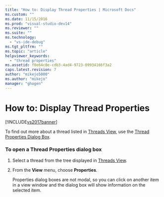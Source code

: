 ```yaml
---
title: "How to: Display Thread Properties | Microsoft Docs"
ms.custom: ""
ms.date: 11/15/2016
ms.prod: "visual-studio-dev14"
ms.reviewer: ""
ms.suite: ""
ms.technology: 
  - "vs-ide-debug"
ms.tgt_pltfrm: ""
ms.topic: "article"
helpviewer_keywords: 
  - "thread properties"
ms.assetid: f0e64c0e-cdb3-4ad4-9723-09934166f3a2
caps.latest.revision: 7
author: "mikejo5000"
ms.author: "mikejo"
manager: "ghogen"
---
```

# How to: Display Thread Properties
[!INCLUDE[vs2017banner](../includes/vs2017banner.md)]

To find out more about a thread listed in [Threads View](../debugger/threads-view.md), use the [Thread Properties Dialog Box](../debugger/thread-properties-dialog-box.md).  
  
### To open a Thread Properties dialog box  
  
1. Select a thread from the tree displayed in [Threads View](../debugger/threads-view.md).  
  
2. From the **View** menu, choose **Properties**.  
  
   Properties dialog boxes are not modal, so you can click on another item in a view window and the dialog box will show information on the selected item.



